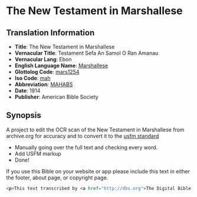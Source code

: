 # The New Testament in Marshallese

## Translation Information

- **Title**: The New Testament in Marshallese
- **Vernacular Title**: Testament Sefa An Samol O Ran Amanau
- **Vernacular Lang**: Ebon
- **English Language Name**: <a href="https://en.wikipedia.org/wiki/Marshallese_language">Marshallese</a>
- **Glottolog Code**: <a href="http://glottolog.org/resource/languoid/id/mars1254">mars1254</a>
- **Iso Code**: <a href="http://www-01.sil.org/iso639-3/documentation.asp?id=mah">mah</a>
- **Abbreviation**: <a href="https://find.bible/MAHABS">MAHABS</a>
- **Date**: 1914
- **Publisher**: American Bible Society

## Synopsis
A project to edit the OCR scan of the New Testament in Marshallese from archive.org for accuracy and to convert it to the <a href="http://paratext.org/system/files/usfmReference2_4.pdf">usfm standard</a>
  - Manually going over the full text and checking every word.
  - Add USFM markup
  - Done!

If you use this Bible on your website or app please include this text in either the footer, about page, or copyright page.

```html
<p>This text transcribed by <a href="http://dbs.org">The Digital Bible Society</a></p>
```
